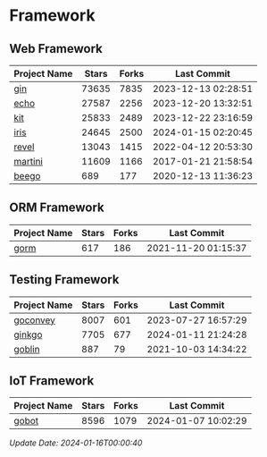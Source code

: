 # Framework

## Web Framework
| Project Name | Stars | Forks | Last Commit |
| ------------ | ----- | ----- | ----------- |
| [gin](https://github.com/gin-gonic/gin) | 73635 | 7835 | 2023-12-13 02:28:51 |
| [echo](https://github.com/labstack/echo) | 27587 | 2256 | 2023-12-20 13:32:51 |
| [kit](https://github.com/go-kit/kit) | 25833 | 2489 | 2023-12-22 23:16:59 |
| [iris](https://github.com/kataras/iris) | 24645 | 2500 | 2024-01-15 02:20:45 |
| [revel](https://github.com/revel/revel) | 13043 | 1415 | 2022-04-12 20:53:30 |
| [martini](https://github.com/go-martini/martini) | 11609 | 1166 | 2017-01-21 21:58:54 |
| [beego](https://github.com/astaxie/beego) | 689 | 177 | 2020-12-13 11:36:23 |

## ORM Framework
| Project Name | Stars | Forks | Last Commit |
| ------------ | ----- | ----- | ----------- |
| [gorm](https://github.com/jinzhu/gorm) | 617 | 186 | 2021-11-20 01:15:37 |

## Testing Framework
| Project Name | Stars | Forks | Last Commit |
| ------------ | ----- | ----- | ----------- |
| [goconvey](https://github.com/smartystreets/goconvey) | 8007 | 601 | 2023-07-27 16:57:29 |
| [ginkgo](https://github.com/onsi/ginkgo) | 7705 | 677 | 2024-01-11 21:24:28 |
| [goblin](https://github.com/franela/goblin) | 887 | 79 | 2021-10-03 14:34:22 |

## IoT Framework
| Project Name | Stars | Forks | Last Commit |
| ------------ | ----- | ----- | ----------- |
| [gobot](https://github.com/hybridgroup/gobot) | 8596 | 1079 | 2024-01-07 10:02:29 |

*Update Date: 2024-01-16T00:00:40*